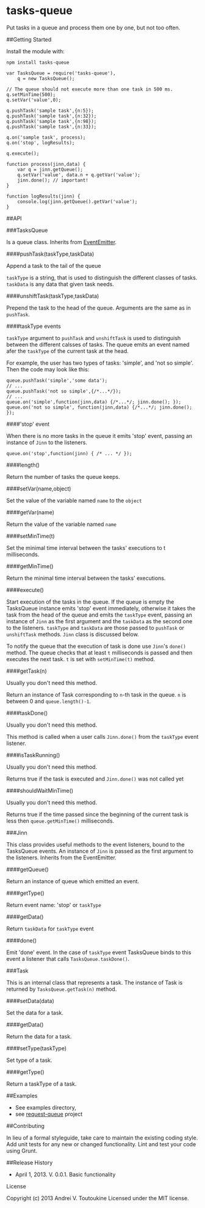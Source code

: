 # tasks-queue

Put tasks in a queue and process them one by one, but not too often.

##Getting Started

Install the module with:

    npm install tasks-queue

    var TasksQueue = require('tasks-queue'),
        q = new TasksQueue();
    
    // The queue should not execute more than one task in 500 ms.
    q.setMinTime(500);
    q.setVar('value',0);
    
    q.pushTask('sample task',{n:5});
    q.pushTask('sample task',{n:32});
    q.pushTask('sample task',{n:98});
    q.pushTask('sample task',{n:33});
    
    q.on('sample task', process);
    q.on('stop', logResults);
    
    q.execute();
    
    function process(jinn,data) {
        var q = jinn.getQueue();
        q.setVar('value', data.n + q.getVar('value');
        jinn.done(); // important!
    }
    
    function logResults(jinn) {
        console.log(jinn.getQueue().getVar('value');
    }

##API

###TasksQueue

Is a queue class. Inherits from [EventEmitter](http://nodejs.org/api/events.html).

####pushTask(taskType,taskData)

Append a task to the tail of the queue

`taskType` is a string, that is used to distinguish the different
classes of tasks. `taskData` is any data that given task needs.

####unshiftTask(taskType,taskData)

Prepend the task to the head of the queue.
Arguments are the same as in `pushTask`. 

####taskType events

`taskType` argument to `pushTask` and `unshiftTask` is used to
distinguish between the different calsses of tasks. The queue
emits an event named afer the `taskType` of the current task at
the head.

For example, the user has two types of tasks: 'simple', and 'not so simple'.
Then the code may look like this:

    queue.pushTask('simple','some data');
    // ...
    queue.pushTask('not so simple',{/*...*/});
    // ...
    queue.on('simple',function(jinn,data) {/*...*/; jinn.done(); });
    queue.on('not so simple', function(jinn,data) {/*...*/; jinn.done(); });

####'stop' event

When there is no more tasks in the queue it emits 'stop' event, passing an
instance of `Jinn` to the listeners.

    queue.on('stop',function(jinn) { /* ... */ });

####length()

Return the number of tasks the queue keeps.

####setVar(name,object)

Set the value of the variable named `name` to the `object`

####getVar(name)

Return the value of the variable named `name`

####setMinTime(t)

Set the minimal time interval between the tasks' executions to t milliseconds.

####getMinTime()

Return the minimal time interval between the tasks' executions.

####execute()

Start execution of the tasks in the queue. If the queue is empty the TasksQueue instance emits
'stop' event immediately, otherwise it takes the task from the head of the queue and emits
the `taskType` event, passing an instance of `Jinn` as the first argument and the `taskData`
as the second one to the listeners. `taskType` and `taskData` are those passed to `pushTask`
or `unshiftTask` methods. `Jinn` class is discussed below.

To notify the queue that the execution of task is done use `Jinn`'s `done()` method. The queue
checks that at least `t` milliseconds is passed and then executes the next task. `t` is set
with `setMinTime(t)` method.

####getTask(n)

Usually you don't need this method.

Return an instance of Task corresponding to `n`-th task in the queue.
`n` is between 0 and `queue.length()-1`.

####taskDone()

Usually you don't need this method.

This method is called when a user calls `Jinn.done()`
from the `taskType` event listener.

####isTaskRunning()

Usually you don't need this method.

Returns true if the task is executed and `Jinn.done()` was not called yet

####shouldWaitMinTime()

Usually you don't need this method.

Returns true if the time passed since the beginning of the current task
is less then `queue.getMinTime()` milliseconds.

###Jinn

This class provides useful methods to the event listeners, bound to the
TasksQueue events. An instance of `Jinn` is passed as the first argument
to the listeners. Inherits from the EventEmitter.

####getQueue()

Return an instance of queue which emitted an event.

####getType()

Return event name: 'stop' or `taskType`

####getData()

Return `taskData` for `taskType` event

####done()

Emit 'done' event. In the case of `taskType` event
TasksQueue binds to this event a listener that
calls `TasksQueue.taskDone()`.

###Task

This is an internal class that represents a task. The instance
of Task is returned by `TasksQueue.getTask(n)` method.

####setData(data)

Set the data for a task.

####getData()

Return the data for a task.

####setType(taskType)

Set type of a task.

####getType()

Return a taskType of a task.

##Examples

* See examples directory,
* see [request-queue](https://github.com/tutukin/request-queue) project

##Contributing

In lieu of a formal styleguide, take care to maintain the existing
coding style. Add unit tests for any new or changed functionality.
Lint and test your code using Grunt.

##Release History

* April 1, 2013. V. 0.0.1.
Basic functionality

License

Copyright (c) 2013 Andrei V. Toutoukine
Licensed under the MIT license.

